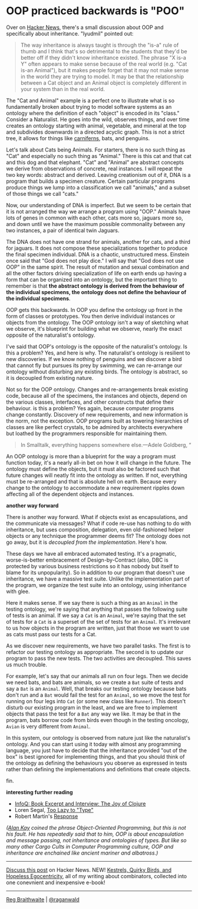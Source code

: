 OOP practiced backwards is "POO"
===

Over on [Hacker News](http://news.ycombinator.com/item?id=1991949), there's a small discussion about OOP and specifically about inheritance. "lyudmil" pointed out:

> The way inheritance is always taught is through the "is-a" rule of thumb and I think that's so detrimental to the students that they'd be better off if they didn't know inheritance existed. The phrase "X is-a Y" often appears to make sense because of the real world (e.g. "Cat is-an Animal"), but it makes people forget that it may not make sense in the world they are trying to model. It may be that the relationship between a Cat object and an Animal object is completely different in your system than in the real world.

The "Cat and Animal" example is a perfect one to illustrate what is so fundamentally broken about trying to model software systems as an ontology where the definition of each "object" is encoded in its "class." Consider a Naturalist. He goes into the wild, observes things, and over time creates an ontology starting with animal, vegetable, and mineral at the top and subdivides downwards in a directed acyclic graph. This is not a strict tree, it allows for things like [carniferns](http://everything2.com/title/Carnifern), bats, and penguins.

Let's talk about Cats being Animals. For starters, there is no such thing as "Cat" and especially no such thing as "Animal." There is this cat and that cat and this dog and that elephant. "Cat" and "Animal" are abstract concepts we derive from observations of concrete, real instances. I will repeat the two key words: abstract and derived. Leaving creationism out of it, DNA is a program that builds a specimen creature. Certain particular programs produce things we lump into a classification we call "animals," and a subset of those things we call "cats." 

Now, our understanding of DNA is imperfect. But we seem to be certain that it is not arranged the way we arrange a program using "OOP." Animals have lots of genes in common with each other, cats more so, jaguars more so, and down until we have the maximum possible commonality between any two instances, a pair of identical twin Jaguars.

The DNA does not have one strand for animals, another for cats, and a third for jaguars. It does not compose these specializations together to produce the final specimen individual. DNA is a chaotic, unstructured mess. Einstein once said that "God does not play dice." I will say that "God does not use OOP" in the same spirit. The result of mutation and sexual combination and all the other factors driving specialization of life on earth ends up having a form that can be organized into an ontology, but the important thing to remember is that **the abstract ontology is derived from the behaviour of the individual specimens, the ontology does not define the behaviour of the individual specimens**.

OOP gets this backwards. In OOP you define the ontology up front in the form of classes or prototypes. You then derive individual instances or objects from the ontology. The OOP ontology isn't a way of sketching what we observe, it's blueprint for building what we observe, nearly the exact opposite of the naturalist's ontology.

I've said that OOP's ontology is the opposite of the naturalist's ontology. Is this a problem? Yes, and here is why. The naturalist's ontology is resilient to new discoveries. If we know nothing of penguins and we discover a bird that cannot fly but pursues its prey by swimming, we can re-arrange our ontology without disturbing any existing birds. The ontology is abstract, so it is decoupled from existing nature.

Not so for the OOP ontology. Changes and re-arrangements break existing code, because all of the specimens, the instances and objects, depend on the various classes, interfaces, and other constructs that define their behaviour. is this a problem? Yes again, because computer programs change constantly. Discovery of new requirements, and new information is the norm, not the exception. OOP programs built as towering hierarchies of classes are like perfect crystals, to be admired by architects everywhere but loathed by the programmers responsible for maintaining them.

> In Smalltalk, everything happens somewhere else.—Adele Goldberg, “

An OOP ontology is more than a blueprint for the way a program must function today, it's a nearly all-in bet on how it will change in the future. The ontology must define the objects, but it must also be factored such that future changes will neatly fit into the ontology as written. If not, everything must be re-arranged and that is absolute hell on earth. Because every change to the ontology to accommodate a new requirement ripples down affecting all of the dependent objects and instances.

**another way forward**

There is another way forward. What if objects exist as encapsulations, and the communicate via messages? What if code re-use has nothing to do with inheritance, but uses composition, delegation, even old-fashioned helper objects or any technique the programmer deems fit? The ontology does not go away, but it is *decoupled from the implementation*. Here's how.

These days we have all embraced automated testing. It's a pragmatic, worse-is-better embracement of Design-by-Contract (also, DBC is protected by various business restrictions so it has nobody but itself to blame for its unpopularity). So in addition to our program that doesn't use inheritance, we have a massive test suite. Unlike the implementation part of the program, we organize the test suite into an ontology, using inheritance with glee. 

Here it makes sense. If we say there is such a thing as an `Animal` in the testing ontology, we're saying that anything that passes the following suite of tests is an animal. If we say a `Cat` is an `Animal`, we're saying that the set of tests for a `Cat` is a superset of the set of tests for an `Animal`. It's irrelevant to us how objects in the program are written, just that those we want to use as cats must pass our tests for a Cat.

As we discover new requirements, we have two parallel tasks. The first is to refactor our testing ontology as appropriate. The second is to update our program to pass the new tests. The two activities are decoupled. This saves us much trouble.

For example, let's say that our animals all run on four legs. Then we decide we need bats, and bats are animals, so we create a `Bat` suite of tests and say a `Bat` is an `Animal`. Well, that breaks our testing ontology because bats don't run and a `Bat` would fail the test for an `Animal`, so we move the test for running on four legs into `Cat` (or some new class like `Runner`). This doesn't disturb our existing program in the least, and we are free to implement objects that pass the test for a `Bat` any way we like. It may be that in the program, bats borrow code from birds even though in the testing oncology, `Avian` is very different from `Animal`.

In this system, our ontology is observed from nature just like the naturalist's ontology. And you can start using it today with almost any programming language, you just have to decide that the inheritance provided "out of the box" is best ignored for implementing things, and that you should think of the ontology as defining the behaviours you observe as expressed in tests rather than defining the implementations and definitions that create objects.

fin.

**interesting further reading**

* [InfoQ: Book Excerpt and Interview: The Joy of Clojure](http://www.infoq.com/articles/the-joy-of-clojure "InfoQ: Book Excerpt and Interview: The Joy of Clojure")
* Loren Segal, [Too Lazy to "Type"](http://gnuu.org/2010/12/13/too-lazy-to-type/ "Too Lazy to &quot;Type&quot; (gnuu.org)")
* Robert Martin's [Response](http://cleancoder.posterous.com/too-lazy-to-type "Too Lazy to &quot;Type&quot;. - Uncle Bob's Blog")

*([Alan Kay](http://duckduckgo.com/Alan_Kay) coined the phrase Object-Oriented Programming, but this is not his fault. He has repeatedly said that to him, OOP is about encapsulation and message passing, not inheritance and ontologies of types. But like so many other Cargo Cults in Computer Programming culture, OOP and inheritance are enchained like ancient mariner and albatross.)*

---

[Discuss this post](http://news.ycombinator.com/item?id=1993129) on Hacker News. NEW! [Kestrels, Quirky Birds, and Hopeless Egocentricity](http://leanpub.com/combinators), all of my writing about combinators, collected into one conevnient and inexpensive e-book!

---

[Reg Braithwaite](http://braythwayt.com) | [@raganwald](http://twitter.com/raganwald)